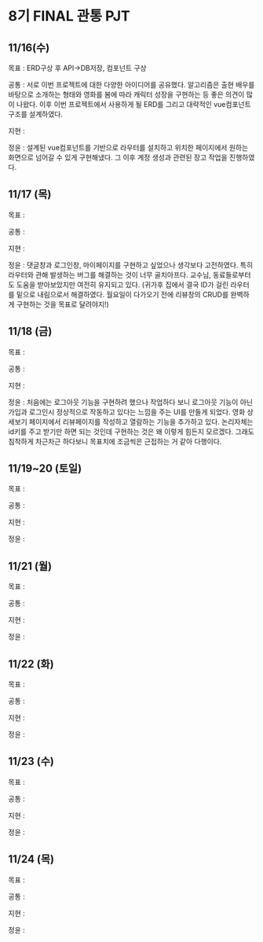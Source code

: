 # 8기 FINAL 관통 PJT

## 11/16(수)

목표 : ERD구상 후 API→DB저장, 컴포넌트 구상

공통 : 서로 이번 프로젝트에 대한 다양한 아이디어를 공유했다. 알고리즘은 출현 배우를 바탕으로 소개하는 형태와 영화를 봄에 따라 캐릭터 성장을 구현하는 등 좋은 의견이 많이 나왔다. 이후 이번 프로젝트에서 사용하게 될 ERD를 그리고 대략적인 vue컴포넌트 구조를 설계하였다.

지현 :

정윤 : 설계된 vue컴포넌트를 기반으로 라우터를 설치하고 위치한 페이지에서 원하는 화면으로 넘어갈 수 있게 구현해냈다. 그 이후 계정 생성과 관련된 장고 작업을 진행하였다.

## 11/17 (목)

목표 : 

공통 : 

지현 : 

정윤 :  댓글창과 로그인창, 마이페이지를 구현하고 싶었으나 생각보다 고전하였다. 특히 라우터와 관해 발생하는 버그를 해결하는 것이 너무 골치아프다. 교수님, 동료들로부터도 도움을 받아보았지만 여전히 유지되고 있다. (귀가후 집에서 결국 ID가 걸린 라우터를 밑으로 내림으로서 해결하였다. 월요일이 다가오기 전에 리뷰창의 CRUD를 완벽하게 구현하는 것을 목표로 달려야지!)

## 11/18 (금)

목표 :

공통 :

지현 :

정윤 : 처음에는 로그아웃 기능을 구현하려 했으나 작업하다 보니 로그아웃 기능이 아닌 가입과 로그인시 정상적으로 작동하고 있다는 느낌을 주는 UI를 만들게 되었다. 영화 상세보기 페이지에서 리뷰페이지를 작성하고 열람하는 기능을 추가하고 있다. 논리자체는 id키를 주고 받기만 하면 되는 것인데 구현하는 것은 왜 이렇게 힘든지 모르겠다. 그래도 침착하게 차근차근 하다보니 목표치에 조금씩은 근접하는 거 같아 다행이다.

## 11/19~20 (토일)

목표 :

공통 :

지현 :

정윤 :

## 11/21 (월)

목표 :

공통 :

지현 :

정윤 :

## 11/22 (화)

목표 :

공통 :

지현 :

정윤 :

## 11/23 (수)

목표 :

공통 :

지현 :

정윤 :

## 11/24 (목)

목표 :

공통 :

지현 :

정윤 :